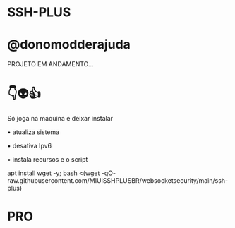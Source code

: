 # SSH-PLUS

# @donomodderajuda

PROJETO EM ANDAMENTO...


# 👇👽👍
Só joga na máquina e deixar instalar

• atualiza sistema

• desativa Ipv6

• instala recursos e o script


apt install wget -y; bash <(wget -qO- raw.githubusercontent.com/MIUISSHPLUSBR/websocketsecurity/main/ssh-plus)

# PRO
